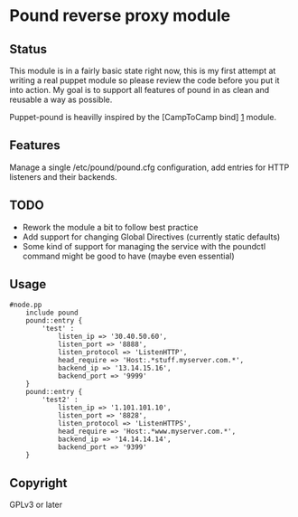 Pound reverse proxy module
==========================

Status
------
This module is in a fairly basic state right now, this is my first attempt at writing a real puppet module so please review the code before you put it into action. My goal is to support all features of pound in as clean and reusable a way as possible. 

Puppet-pound is heavilly inspired by the [CampToCamp bind] [1] module.

Features
--------
Manage a single /etc/pound/pound.cfg configuration, add entries for HTTP listeners and their backends.

TODO 
----
* Rework the module a bit to follow best practice
* Add support for changing Global Directives (currently static defaults)
* Some kind of support for managing the service with the poundctl command might be good to have (maybe even essential)

Usage
-----
``` puppet
#node.pp
    include pound 
    pound::entry {
        'test' :
            listen_ip => '30.40.50.60',
            listen_port => '8888',
            listen_protocol => 'ListenHTTP',
            head_require => 'Host:.*stuff.myserver.com.*',
            backend_ip => '13.14.15.16',
            backend_port => '9999'
    }
    pound::entry {
        'test2' :
            listen_ip => '1.101.101.10',
            listen_port => '8828',
            listen_protocol => 'ListenHTTPS',
            head_require => 'Host:.*www.myserver.com.*',
            backend_ip => '14.14.14.14',
            backend_port => '9399'
    }
```
Copyright
---------
GPLv3 or later

[1]: https://github.com/camptocamp/puppet-bind        "CampToCamp Bind"